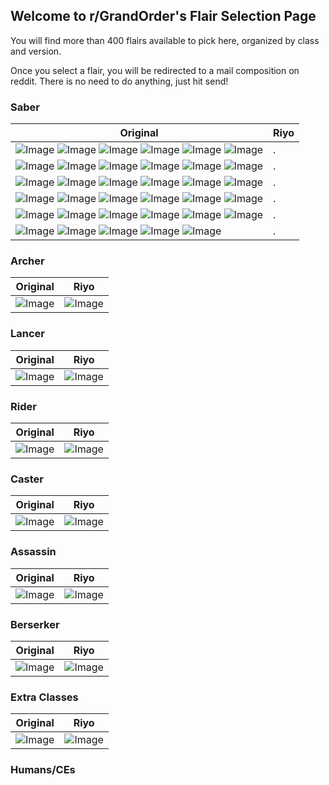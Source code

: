 ## Welcome to r/GrandOrder's Flair Selection Page

You will find more than 400 flairs available to pick here, organized by class and version. 

Once you select a flair, you will be redirected to a mail composition on reddit. There is no need to do anything, just hit send!

### Saber

| Original  | Riyo |
| ------------- | ------------- |
| ![Image](https://i.imgur.com/jCN1nF3.png) ![Image](https://i.imgur.com/NuA5GT6.png) ![Image](https://i.imgur.com/PvUZYZs.png) ![Image](https://i.imgur.com/dXQfXgh.png) ![Image](https://i.imgur.com/4BrrrYK.png) ![Image](https://i.imgur.com/NKuHkUa.png) | . |
| ![Image](https://i.imgur.com/SaYiOTz.png) ![Image](https://i.imgur.com/W992sHs.png) ![Image](https://i.imgur.com/bY6prqG.png) ![Image](https://i.imgur.com/QahVADX.png) ![Image](https://i.imgur.com/ntnSfj1.png) ![Image](https://i.imgur.com/0QCf4IA.png)| . |
| ![Image](https://i.imgur.com/eBBCRXh.png) ![Image](https://i.imgur.com/06qLsWj.png)  ![Image](https://i.imgur.com/gawHeoR.png)  ![Image](https://i.imgur.com/JImKUIX.png)  ![Image](https://i.imgur.com/0OrfYG8.png)  ![Image](https://i.imgur.com/QKhVKA9.png)  | . | 
| ![Image](https://i.imgur.com/dd1NoLx.png) ![Image](https://i.imgur.com/faEagmq.png)  ![Image](https://i.imgur.com/jfKBTK4.png)  ![Image](https://i.imgur.com/zxqdNYO.png)  ![Image](https://i.imgur.com/KVwrijh.png)  ![Image](https://i.imgur.com/JfEyaeW.png)  | . | 
| ![Image](https://i.imgur.com/b9Q3mel.png) ![Image](https://i.imgur.com/qihZlkf.png)  ![Image](https://i.imgur.com/r1eFVCu.png)  ![Image](https://i.imgur.com/QCiWCtI.png)  ![Image](https://i.imgur.com/HcRgmDN.png)  ![Image](https://i.imgur.com/dwlxXWp.png)  | . | 
| ![Image](https://i.imgur.com/OppwfAI.png) ![Image]() ![Image](https://i.imgur.com/198oTRP.png) ![Image](https://i.imgur.com/ngFC9Li.png) ![Image](https://i.imgur.com/vcxAtQA.png) | . | 

### Archer

| Original  | Riyo |
| ------------- | ------------- |
| ![Image]() | ![Image]() | 

### Lancer

| Original  | Riyo |
| ------------- | ------------- |
| ![Image]() | ![Image]() | 

### Rider

| Original  | Riyo |
| ------------- | ------------- |
| ![Image]() | ![Image]() | 

### Caster

| Original  | Riyo |
| ------------- | ------------- |
| ![Image]() | ![Image]() | 

### Assassin

| Original  | Riyo |
| ------------- | ------------- |
| ![Image]() | ![Image]() | 

### Berserker

| Original  | Riyo |
| ------------- | ------------- |
| ![Image]() | ![Image]() | 

### Extra Classes

| Original  | Riyo |
| ------------- | ------------- |
| ![Image]() | ![Image]() | 

### Humans/CEs
